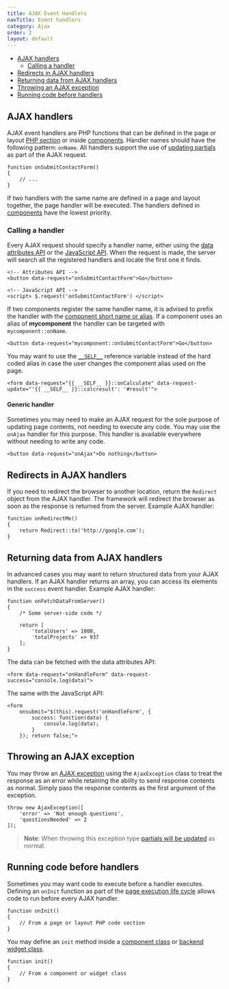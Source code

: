 ```yaml
---
title: AJAX Event Handlers
navTitle: Event handlers
category: Ajax
order: 2
layout: default
---
```


- [AJAX handlers](#ajax-handlers)
    - [Calling a handler](#calling-handlers)
- [Redirects in AJAX handlers](#redirects-in-handlers)
- [Returning data from AJAX handlers](#returning-data-from-handlers)
- [Throwing an AJAX exception](#throw-ajax-exception)
- [Running code before handlers](#before-handler)

<a name="ajax-handlers"></a>
## AJAX handlers

AJAX event handlers are PHP functions that can be defined in the page or layout [PHP section](../cms/themes#php-section) or inside [components](../cms/components). Handler names should have the following pattern: `onName`. All handlers support the use of [updating partials](../ajax/update-partials) as part of the AJAX request.

    function onSubmitContactForm()
    {
        // ...
    }

If two handlers with the same name are defined in a page and layout together, the page handler will be executed. The handlers defined in [components](../cms/components) have the lowest priority.

<a name="calling-handlers"></a>
### Calling a handler

Every AJAX request should specify a handler name, either using the [data attributes API](../ajax/attributes-api) or the [JavaScript API](../ajax/javascript-api). When the request is made, the server will search all the registered handlers and locate the first one it finds.

    <!-- Attributes API -->
    <button data-request="onSubmitContactForm">Go</button>

    <!-- JavaScript API -->
    <script> $.request('onSubmitContactForm') </script>

If two components register the same handler name, it is advised to prefix the handler with the [component short name or alias](../cms/components#aliases). If a component uses an alias of **mycomponent** the handler can be targeted with `mycomponent::onName`.

    <button data-request="mycomponent::onSubmitContactForm">Go</button>

You may want to use the [`__SELF__`](https://wintercms.com/docs/plugin/components#referencing-self) reference variable instead of the hard coded alias in case the user changes the component alias used on the page.

    <form data-request="{{ __SELF__ }}::onCalculate" data-request-update="'{{ __SELF__ }}::calcresult': '#result'">

#### Generic handler

Sometimes you may need to make an AJAX request for the sole purpose of updating page contents, not needing to execute any code. You may use the `onAjax` handler for this purpose. This handler is available everywhere without needing to write any code.

    <button data-request="onAjax">Do nothing</button>

<a name="redirects-in-handlers"></a>
## Redirects in AJAX handlers

If you need to redirect the browser to another location, return the `Redirect` object from the AJAX handler. The framework will redirect the browser as soon as the response is returned from the server. Example AJAX handler:

    function onRedirectMe()
    {
        return Redirect::to('http://google.com');
    }

<a name="returning-data-from-handlers"></a>
## Returning data from AJAX handlers

In advanced cases you may want to return structured data from your AJAX handlers. If an AJAX handler returns an array, you can access its elements in the `success` event handler. Example AJAX handler:

    function onFetchDataFromServer()
    {
        /* Some server-side code */

        return [
            'totalUsers' => 1000,
            'totalProjects' => 937
        ];
    }

The data can be fetched with the data attributes API:

    <form data-request="onHandleForm" data-request-success="console.log(data)">

The same with the JavaScript API:

    <form
        onsubmit="$(this).request('onHandleForm', {
            success: function(data) {
                console.log(data);
            }
        }); return false;">

<a name="throw-ajax-exception"></a>
## Throwing an AJAX exception

You may throw an [AJAX exception](../services/error-log#ajax-exception) using the `AjaxException` class to treat the response as an error while retaining the ability to send response contents as normal. Simply pass the response contents as the first argument of the exception.

    throw new AjaxException([
        'error' => 'Not enough questions',
        'questionsNeeded' => 2
    ]);

> **Note**: When throwing this exception type [partials will be updated](../ajax/update-partials) as normal.

<a name="before-handler"></a>
## Running code before handlers

Sometimes you may want code to execute before a handler executes. Defining an `onInit` function as part of the [page execution life cycle](../cms/layouts#dynamic-pages) allows code to run before every AJAX handler.

    function onInit()
    {
        // From a page or layout PHP code section
    }

You may define an `init` method inside a [component class](../plugin/components#page-cycle-init) or [backend widget class](../backend/widgets).

    function init()
    {
        // From a component or widget class
    }
